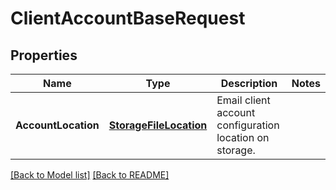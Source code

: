 # ClientAccountBaseRequest
## Properties
Name | Type | Description | Notes
------------ | ------------- | ------------- | -------------
**AccountLocation** | [**StorageFileLocation**](StorageFileLocation.md) | Email client account configuration location on storage.              | 


[[Back to Model list]](Models.md) [[Back to README]](README.md)

